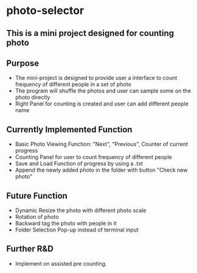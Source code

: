 # photo-selector
This is a mini project designed for counting photo
---
## Purpose
- The mini-project is designed to provide user a interface to count frequency of different people in a set of photo
- The program will shuffle the photos and user can sample some on the photo directly
- Right Panel for counting is created and user can add different people name

## Currently Implemented Function
- Basic Photo Viewing Function: "Next", "Previous", Counter of current progress
- Counting Panel for user to count frequency of different people
- Save and Load Function of progress by using a .txt
- Append the newly added photo in the folder with button "Check new photo"

## Future Function
- Dynamic Resize the photo with different photo scale
- Rotation of photo
- Backward tag the photo with people in it
- Folder Selection Pop-up instead of terminal input

## Further R&D
- Implement on assisted pre counting.